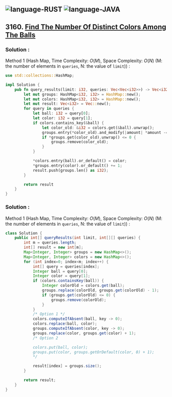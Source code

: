 ![language-RUST](https://img.shields.io/badge/RUST-8d4004?style=for-the-badge&logo=RUST)
![language-JAVA](https://img.shields.io/badge/Java-ED8B00?style=for-the-badge&logo=openjdk)
---

## 3160. [Find The Number Of Distinct Colors Among The Balls](https://leetcode.com/problems/find-the-number-of-distinct-colors-among-the-balls)

### Solution :

Method 1 (Hash Map, Time Complexity: $O(M)$, Space Complexity: $O(N)$ (M: the number of elements in `queries`, N: the value of `limit`)) :
```rust
use std::collections::HashMap;

impl Solution {
    pub fn query_results(limit: i32, queries: Vec<Vec<i32>>) -> Vec<i32> {
        let mut groups: HashMap<i32, i32> = HashMap::new();
        let mut colors: HashMap<i32, i32> = HashMap::new();
        let mut result: Vec<i32> = Vec::new();
        for query in queries {
            let ball: i32 = query[0];
            let color: i32 = query[1];
            if colors.contains_key(&ball) {
                let color_old: &i32 = colors.get(&ball).unwrap();
                groups.entry(*color_old).and_modify(|amount| *amount -= 1);
                if *groups.get(color_old).unwrap() <= 0 {
                    groups.remove(color_old);
                }
            }

            *colors.entry(ball).or_default() = color;
            *groups.entry(color).or_default() += 1;
            result.push(groups.len() as i32);
        }

        return result
    }
}
```

### Solution :

Method 1 (Hash Map, Time Complexity: $O(M)$, Space Complexity: $O(N)$ (M: the number of elements in `queries`, N: the value of `limit`)) :
```java
class Solution {
    public int[] queryResults(int limit, int[][] queries) {
        int m = queries.length;
        int[] result = new int[m];
        Map<Integer, Integer> groups = new HashMap<>();
        Map<Integer, Integer> colors = new HashMap<>();
        for (int index=0; index<m; index++) {
            int[] query = queries[index];
            Integer ball = query[0];
            Integer color = query[1];
            if (colors.containsKey(ball)) {
                Integer colorOld = colors.get(ball);
                groups.replace(colorOld, groups.get(colorOld) - 1);
                if (groups.get(colorOld) <= 0) {
                    groups.remove(colorOld);
                }
            }
            /* Option 1 */
            colors.computeIfAbsent(ball, key -> 0);
            colors.replace(ball, color);
            groups.computeIfAbsent(color, key -> 0);
            groups.replace(color, groups.get(color) + 1);
            /* Option 2

            colors.put(ball, color);
            groups.put(color, groups.getOrDefault(color, 0) + 1);
            */

            result[index] = groups.size();
        }

        return result;
    }
}
```
